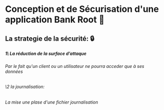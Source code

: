 # Conception et de Sécurisation d'une application Bank Root 🏧

## La strategie de la sécurité: 🔒

##### 1\ La réduction de la surface d’attaque
###### Par le fait qu'un client ou un utilisateur ne pourra acceder  que à ses données

###### \2 la journalisation:
###### La mise une plase d'une fichier journalisation 